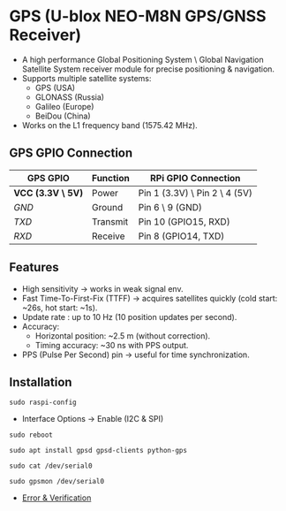 # GPS (U-blox NEO-M8N GPS/GNSS Receiver)
- A high performance Global Positioning System \ Global Navigation Satellite System receiver module for precise positioning & navigation.
- Supports multiple satellite systems:
  - GPS (USA)
  - GLONASS (Russia)
  - Galileo (Europe)
  - BeiDou (China)
- Works on the L1 frequency band (1575.42 MHz).

## GPS GPIO Connection
| GPS GPIO | Function | RPi GPIO Connection |
|----------|----------|---------------------|
| **VCC (3.3V \ 5V)** | Power | Pin 1 (3.3V) \ Pin 2 \ 4 (5V) |
| *GND* | Ground | Pin 6 \ 9 (GND) |
| *TXD* | Transmit | Pin 10 (GPIO15, RXD) |
| *RXD* | Receive | Pin 8 (GPIO14, TXD) |

## Features
- High sensitivity → works in weak signal env.
- Fast Time-To-First-Fix (TTFF) → acquires satellites quickly (cold start: ~26s, hot start: ~1s).
- Update rate : up to 10 Hz (10 position updates per second).
- Accuracy:
  - Horizontal position: ~2.5 m (without correction).
  - Timing accuracy: ~30 ns with PPS output.
- PPS (Pulse Per Second) pin → useful for time synchronization.
  
## Installation
```besh
sudo raspi-config
```
- Interface Options -> Enable (I2C & SPI)
```besh
sudo reboot
```
```besh
sudo apt install gpsd gpsd-clients python-gps
```
```besh
sudo cat /dev/serial0
```
```besh
sudo gpsmon /dev/serial0
```
- [Error & Verification]()
